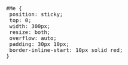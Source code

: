 
  <pre>

   #Me {
    position: sticky;
    top: 0;
    width: 300px;
    resize: both;
    overflow: auto;
    padding: 30px 10px;
    border-inline-start: 10px solid red;
   } 
 </pre>
